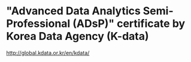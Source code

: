 # "Advanced Data Analytics Semi-Professional (ADsP)" certificate by Korea Data Agency (K-data)


http://global.kdata.or.kr/en/kdata/
